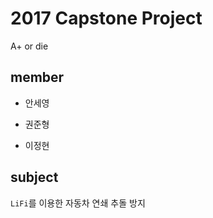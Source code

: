 # 2017 Capstone Project
A+ or die
## member

- 안세영

- 권준형

- 이정현

## subject

`LiFi`를 이용한 자동차 연쇄 추돌 방지



